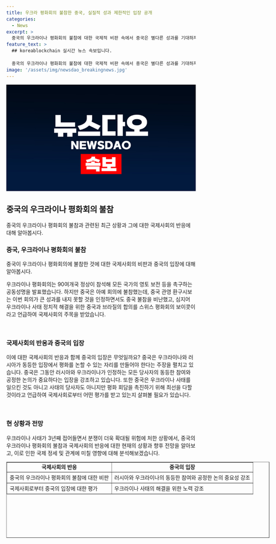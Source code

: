 ```yaml
---
title: 우크라 평화회의 불참한 중국, 실질적 성과 제한적인 입장 공개
categories:
  - News
excerpt: >
  중국의 우크라이나 평화회의 불참에 대한 국제적 비판 속에서 중국은 별다른 성과를 기대하지 않았으며, 우크라이나와 러시아의 동등한 입장을 주장했다. 중국은 평화 회담을 촉진하기 위해 노력하고 있다고 강조했으며, 회의 참석자 수와 대표성에 대한 의문을 제기했다. 중국은 동안 입장을 유지하며, 평화와 안보 개념의 부족으로 관련 회의는 제한적인 결과를 얻을 것이라고 지적했다. (150자)
feature_text: >
  ## koreablockchain 실시간 뉴스 속보입니다.

  중국의 우크라이나 평화회의 불참에 대한 국제적 비판 속에서 중국은 별다른 성과를 기대하지 않았으며, 우크라이나와 러시아의 동등한 입장을 주장했다. 중국은 평화 회담을 촉진하기 위해 노력하고 있다고 강조했으며, 회의 참석자 수와 대표성에 대한 의문을 제기했다. 중국은 동안 입장을 유지하며, 평화와 안보 개념의 부족으로 관련 회의는 제한적인 결과를 얻을 것이라고 지적했다. (150자)
image: '/assets/img/newsdao_breakingnews.jpg'
---
```

![koreablockchain 속보](/assets/img/newsdao_breakingnews.jpg)

<h2 data-ke-size="size26">중국의 우크라이나 평화회의 불참</h2>

<p data-ke-size="size16">중국의 우크라이나 평화회의 불참과 관련된 최근 상황과 그에 대한 국제사회의 반응에 대해 알아봅시다.</p>

<h3>중국, 우크라이나 평화회의 불참</h3>

<p data-ke-size="size16">중국이 우크라이나 평화회의에 불참한 것에 대한 국제사회의 비판과 중국의 입장에 대해 알아봅시다.</p>

<p data-ke-size="size16">우크라이나 평화회의는 90여개국 정상이 참석해 모든 국가의 영토 보전 등을 촉구하는 공동성명을 발표했습니다. 하지만 중국은 아예 회의에 불참했는데, 중국 관영 환구시보는 이번 회의가 큰 성과를 내지 못할 것을 인정하면서도 중국 불참을 비난했고, 심지어 우크라이나 사태 정치적 해결을 위한 중국과 브라질의 합의를 스위스 평화회의 보이콧이라고 언급하여 국제사회의 주목을 받았습니다.</p>

<p data-ke-size="size16">&nbsp;</p>

<h3>국제사회의 반응과 중국의 입장</h3>

<p data-ke-size="size16">이에 대한 국제사회의 반응과 함께 중국의 입장은 무엇일까요? 중국은 우크라이나와 러시아가 동등한 입장에서 평화를 논할 수 있는 자리를 만들어야 한다는 주장을 펼치고 있습니다. 중국은 그동안 러시아와 우크라이나가 인정하는 모든 당사자의 동등한 참여와 공정한 논의가 중요하다는 입장을 강조하고 있습니다. 또한 중국은 우크라이나 사태를 일으킨 것도 아니고 사태의 당사자도 아니지만 평화 회담을 촉진하기 위해 최선을 다할 것이라고 언급하여 국제사회로부터 어떤 평가를 받고 있는지 살펴볼 필요가 있습니다.</p>

<p data-ke-size="size16">&nbsp;</p>

<h3>현 상황과 전망</h3>

<p data-ke-size="size16">우크라이나 사태가 3년째 접어들면서 분쟁이 더욱 확대될 위험에 처한 상황에서, 중국의 우크라이나 평화회의 불참과 국제사회의 반응에 대한 현재의 상황과 향후 전망을 알아보고, 이로 인한 국제 정세 및 관계에 미칠 영향에 대해 분석해보겠습니다.</p>

<table style="width: 700px; height: 202px;" border="1">
<tbody>
<tr>
<td style="text-align: center; height: 17px;"><b>국제사회의 반응</b></td>
<td style="text-align: center; height: 17px;"><b>중국의 입장</b></td>
</tr>
<tr>
<td style="text-align: left; height: 23px;">중국의 우크라이나 평화회의 불참에 대한 비판</td>
<td style="text-align: left; height: 23px;">러시아와 우크라이나의 동등한 참여와 공정한 논의 중요성 강조</td>
</tr>
<tr>
<td style="text-align: left; height: 23px;">국제사회로부터 중국의 입장에 대한 평가</td>
<td style="text-align: left; height: 23px;">우크라이나 사태의 해결을 위한 노력 강조</td>
</tr>
</tbody>
</table>

<p data-ke-size="size16">&nbsp;</p>

